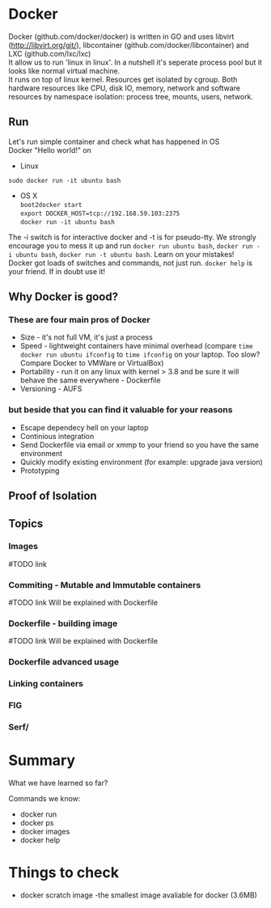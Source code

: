 # Docker

Docker (github.com/docker/docker) is written in GO and uses libvirt (http://libvirt.org/git/), libcontainer (github.com/docker/libcontainer) and LXC (github.com/lxc/lxc)  
It allow us to run 'linux in linux'. In a nutshell it's seperate process pool but it looks like normal virtual machine.  
It runs on top of linux kernel. 
Resources get isolated by cgroup. Both hardware resources like CPU, disk IO, memory, network and software resources by namespace isolation: process tree, mounts, users, network.

## Run

Let's run simple container and check what has happened in OS  
Docker "Hello world!" on  

* Linux  
```
sudo docker run -it ubuntu bash  
```  
* OS X  
```boot2docker start```  
```export DOCKER_HOST=tcp://192.168.59.103:2375```    
```docker run -it ubuntu bash```  

The -i switch is for interactive docker and -t is for pseudo-tty. We strongly encourage you to mess it up and run `docker run ubuntu bash`, `docker run -i ubuntu bash`, `docker run -t ubuntu bash`. Learn on your mistakes!  
Docker got loads of switches and commands, not just run. `docker help` is your friend. If in doubt use it!

## Why Docker is good?
### These are four main pros of Docker
* Size - it's not full VM, it's just a process  
* Speed - lightweight containers have minimal overhead (compare `time docker run ubuntu ifconfig` to `time ifconfig` on your laptop. Too slow? Compare Docker to VMWare or VirtualBox)  
* Portability - run it on any linux with kernel > 3.8 and be sure it will behave the same everywhere - Dockerfile  
* Versioning - AUFS  

### but beside that you can find it valuable for your reasons  
* Escape dependecy hell on your laptop
* Continious integration
* Send Dockerfile via email or xmmp to your friend so you have the same environment
* Quickly modify existing environment (for example: upgrade java version)
* Prototyping

## Proof of Isolation

## Topics

### Images

#TODO link

### Commiting - Mutable and Immutable containers

#TODO link
Will be explained with Dockerfile  

### Dockerfile - building image

#TODO link
Will be explained with Dockerfile  


### Dockerfile advanced usage

### Linking containers

### FIG

### Serf/


# Summary
What we have learned so far?  

Commands we know:  

* docker run
* docker ps
* docker images
* docker help
  

# Things to check

* docker scratch image -the smallest image avaliable for docker (3.6MB)  
  